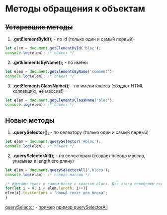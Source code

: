 # Методы обращения к объектам

## ~~Устаревшие методы~~

1. **.getElementById();** - по id (только один и самый первый)
```javascript
let elem = document.getElementById('bloc');
console.log(elem); /* объект */
```
2. **.getElementsByName();** - по имени
```javascript
let elem = document.getElementsByName('comment');
console.log(elem); /* объект */
```
3. **.getElementsClassName();** - по имени класса (создает HTML коллекцию, не массив!)
```javascript
let elem = document.getElementsClassName('bloc');
console.log(elem); /* объект */
```
  
## Новые методы

1. **.querySelector();** - по селектору (только один и самый первый)
```javascript
let elem = document.querySelector('#bloc');
console.log(elem); /* объект */
```
2. **.querySelectorAll();** - по селекторам (создает псевдо массив, указывая в length его длину)
```javascript
let elem = document.querySelectorAll('.blocs');
console.log(elem); /* псевдо массив */

/* изменим текст в кажом блоке с классом blocs. Для этого переберем псевдо массив */
for(let i = 0; i < elem.length; i++){
elem[i].textContent = "Новый текст для блока";
}
```

[querySelector](https://github.com/VipBender/JavaScript/blob/master/WorkWithTheObject/querySelector.html)
\-
[пример](https://codepen.io/VipBender/pen/xxGygPd)
[пример querySelectorAll](---)
